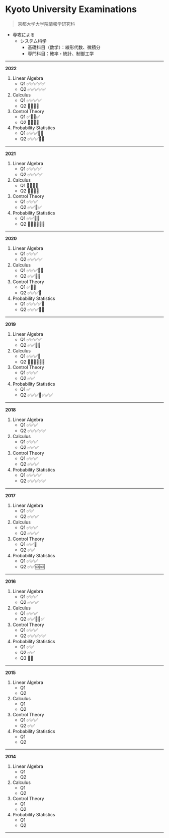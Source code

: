 # Kyoto University Examinations
> 京都大学大学院情報学研究科

- 専攻による
  - システム科学
    - 基礎科目（数学）：線形代数、微積分
    - 専門科目：確率・統計、制御工学

---

**2022**

1. Linear Algebra
   - Q1 ✅✅✅✅✅
   - Q2 ✅✅✅✅✅
2. Calculus
   - Q1 ✅✅✅✅
   - Q2 🔳🔳🔳🔳
3. Control Theory
   - Q1 ✅🔳🔳✅
   - Q2 🔳🔳🔳🔳
4. Probability Statistics
   - Q1 ✅✅✅🔳🔳
   - Q2 ✅✅✅🔳🔳
  
---

**2021**

1. Linear Algebra
   - Q1 ✅✅✅✅
   - Q2 ✅✅✅✅
2. Calculus
   - Q1 🔳🔳🔳🔳
   - Q2 🔳🔳🔳🔳
3. Control Theory
   - Q1 ✅✅✅
   - Q2 ✅✅🔳✅
4. Probability Statistics
   - Q1 ✅✅🔳🔳
   - Q2 🔳✅✅✅✅🔳
  
---

**2020**

1. Linear Algebra
   - Q1 ✅✅✅
   - Q2 ✅✅✅✅
2. Calculus
   - Q1 ✅✅✅🔳🔳
   - Q2 ✅✅🔳🔳
3. Control Theory
   - Q1 ✅🔳🔳
   - Q2 ✅✅✅🔳
4. Probability Statistics
   - Q1 ✅✅✅✅🔳
   - Q2 ✅✅✅🔳🔳
  
---

**2019**

1. Linear Algebra
   - Q1 ✅✅✅✅
   - Q2 ✅✅🔳🔳
2. Calculus
   - Q1 ✅✅✅🔳
   - Q2 🔳🔳🔳🔳🔳🔳
3. Control Theory
   - Q1 ✅✅✅
   - Q2 ✅✅
4. Probability Statistics
   - Q1 ✅
   - Q2 ✅✅✅🔳✅✅✅
  
---

**2018**

1. Linear Algebra
   - Q1 ✅✅✅
   - Q2 ✅✅✅✅✅
2. Calculus
   - Q1 ✅✅✅
   - Q2 ✅✅✅
3. Control Theory
   - Q1 ✅✅✅
   - Q2 ✅✅✅
4. Probability Statistics
   - Q1 ✅✅✅✅
   - Q2 ✅✅✅✅✅

---

**2017**

1. Linear Algebra
   - Q1 ✅✅
   - Q2 ✅✅✅
2. Calculus
   - Q1 ✅✅✅
   - Q2 ✅✅✅
3. Control Theory
   - Q1 ✅✅🔳
   - Q2 ✅✅
4. Probability Statistics
   - Q1 ✅✅✅
   - Q2 ✅✅🆘🆘

---

**2016**

1. Linear Algebra
   - Q1 ✅✅✅
   - Q2 ✅✅✅
2. Calculus
   - Q1 ✅✅✅
   - Q2 ✅✅🔳🔳✅
3. Control Theory
   - Q1 ✅✅✅
   - Q2 ✅✅✅✅✅
4. Probability Statistics
   - Q1 ✅✅
   - Q2 ✅✅
   - Q3 🔳🔳

---

**2015**

1. Linear Algebra
   - Q1 
   - Q2 
2. Calculus
   - Q1 
   - Q2 
3. Control Theory
   - Q1 ✅✅✅
   - Q2 ✅✅
4. Probability Statistics
   - Q1 
   - Q2 

---

**2014**

1. Linear Algebra
   - Q1 
   - Q2 
2. Calculus
   - Q1 
   - Q2 
3. Control Theory
   - Q1 
   - Q2 
4. Probability Statistics
   - Q1 
   - Q2 

---
